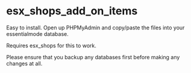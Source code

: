 # esx_shops_add_on_items
Easy to install.
Open up PHPMyAdmin and copy/paste the files into your essentialmode database.

Requires esx_shops for this to work.

Please ensure that you backup any databases first before making any changes at all.
